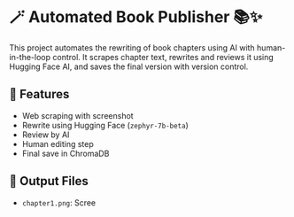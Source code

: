 # 🪄 Automated Book Publisher 📚✨

This project automates the rewriting of book chapters using AI with human-in-the-loop control. It scrapes chapter text, rewrites and reviews it using Hugging Face AI, and saves the final version with version control.

## 🚀 Features

- Web scraping with screenshot
- Rewrite using Hugging Face (`zephyr-7b-beta`)
- Review by AI
- Human editing step
- Final save in ChromaDB

## 📁 Output Files

- `chapter1.png`: Scree
